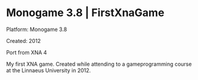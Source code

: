 # Monogame 3.8 | FirstXnaGame
Platform: Monogame 3.8

Created: 2012

Port from XNA 4


My first XNA game. Created while attending to a gameprogramming course at the Linnaeus University in 2012.
